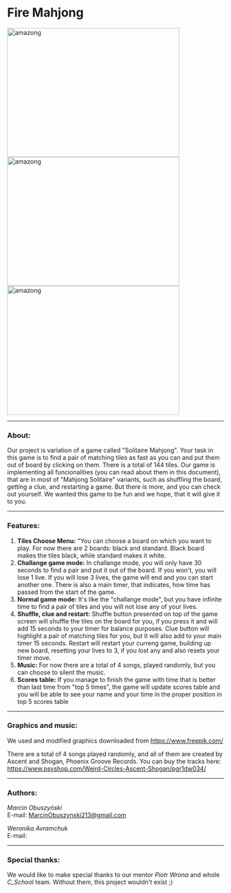 #  Fire Mahjong
<a href="https://i.imgur.com/39lE8o2.png"><img src="https://i.imgur.com/39lE8o2.png" alt="amazong" height="300" width="400" border="0" /></a>
<a href="https://i.imgur.com/b4jUQiC.png"><img src="https://i.imgur.com/b4jUQiC.png" alt="amazong" height="300" width="400" border="0" /></a>
<a href="https://i.imgur.com/quPeA4L.png"><img src="https://i.imgur.com/quPeA4L.png" alt="amazong" height="300" width="400" border="0" /></a>

-------
### About:


Our project is variation of a game called "Solitaire Mahjong". Your task in this game is to find a pair of matching tiles as fast
as you can and put them out of board by clicking on them. There is a total of 144 tiles. Our game is implementing all funcionalities
(you can read about them in this document), that are in most of "Mahjong Solitaire" variants, such as shuffling the board,
getting a clue, and restarting a game. But there is more, and you can check out yourself. We wanted this game to be fun and we hope,
that it will give it to you.

-------
### Features:

1) <b>Tiles Choose Menu:</b> "You can choose a board on which you want to play. For now there are 2 boards: black and standard. 
Black board makes the tiles black, while standard makes it white.
2) <b>Challange game mode:</b> In challange mode, you will only have 30 seconds to find a pair and put it out of the board. 
If you won't, you will lose 1 live. If you will lose 3 lives, the game will end and you can start another one. There is also a
main timer, that indicates, how time has passed from the start of the game.
3) <b>Normal game mode:</b> It's like the "challange mode", but you have infinite time to find a pair of tiles and you will not 
lose any of your lives.
4) <b>Shuffle, clue and restart:</b> Shuffle button presented on top of the game screen will shuffle the tiles on the board for you,
if you press it and will add 15 seconds to your timer for balance purposes. Clue button will highlight a pair of matching tiles for you,
but it will also add to your main timer 15 seconds.
Restart will restart your curreng game, building up new board, resetting your lives to 3, if you lost any and also resets your timer
move.
5) <b>Music:</b> For now there are a total of 4 songs, played randomly, but you can choose to silent the music.
6) <b>Scores table:</b> If you manage to finish the game with time that is better than last time from "top 5 times", the game will
update scores table and you will be able to see your name and your time in the proper position in top 5 scores table

--------
### Graphics and music:
We used and modified graphics downloaded from 
<a href="url">https://www.freepik.com/</a>

There are a total of 4 songs played randomly, and all of them are created by Ascent and Shogan, Phoenix Groove Records.
You can buy the tracks here: <a href="url">https://www.psyshop.com/Weird-Circles-Ascent-Shogan/pgr1dw034/</a>



--------
### Authors:

<i>Marcin Obuszyński</i>
<br>E-mail: MarcinObuszynski213@gmail.com

<i>Weronika Avramchuk</i>
<br>E-mail:

--------
### Special thanks:

We would like to make special thanks to our mentor <i>Piotr Wrona</i> and whole <i>C_School</i> team. Without them, this project
wouldn't exist ;)
